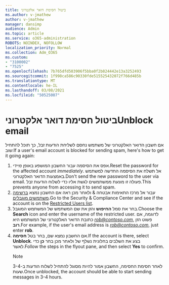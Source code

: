 ```yaml
---
title: ביטול חסימת דואר אלקטרוני
ms.author: v-jmathew
author: v-jmathew
manager: dansimp
audience: Admin
ms.topic: article
ms.service: o365-administration
ROBOTS: NOINDEX, NOFOLLOW
localization_priority: Normal
ms.collection: Adm_O365
ms.custom:
- "3100002"
- "7525"
ms.openlocfilehash: 7b765dfd503906f5bba0f2b824442e13a3252493
ms.sourcegitcommit: 1f998ca586c90330fde515525432072f766d485b
ms.translationtype: MT
ms.contentlocale: he-IL
ms.lasthandoff: 03/08/2021
ms.locfileid: "50525007"
---
```

# <a name="unblock-email"></a><span data-ttu-id="1595f-102">ביטול חסימת דואר אלקטרוני</span><span class="sxs-lookup"><span data-stu-id="1595f-102">Unblock email</span></span>

<span data-ttu-id="1595f-103">אם חשבון הדואר האלקטרוני של משתמש נחסם לשליחת הודעות זבל, כך תוכל להתחיל שוב:</span><span class="sxs-lookup"><span data-stu-id="1595f-103">If a user's email account is blocked for sending spam, here's how to get it going again:</span></span>

1. <span data-ttu-id="1595f-104">אפס את הסיסמה עבור החשבון המושפע באופן *מיידי*.</span><span class="sxs-lookup"><span data-stu-id="1595f-104">Reset the password for the affected account *immediately*.</span></span> <span data-ttu-id="1595f-105">אל תשלח את הסיסמה החדשה למשתמש באמצעות הדואר האלקטרוני.</span><span class="sxs-lookup"><span data-stu-id="1595f-105">Don't send the new password to the user via email.</span></span> <span data-ttu-id="1595f-106">פעולה זו מונעת ממשתמשים לגשת אליו כדי לשלוח הודעות זבל.</span><span class="sxs-lookup"><span data-stu-id="1595f-106">This prevents anyone from accessing it to send spam.</span></span>
2. <span data-ttu-id="1595f-107">עבור אל מרכז התאימות אבטחה & ולאחר מכן ראה אם החשבון נמצא [ברשימה משתמשים מוגבלים](https://protection.office.com/#/restrictedusers).</span><span class="sxs-lookup"><span data-stu-id="1595f-107">Go to the Security & Compliance Center and see if the account is on the [Restricted Users list](https://protection.office.com/#/restrictedusers).</span></span>
3. <span data-ttu-id="1595f-108">בחר את סמל **החיפוש** והזן את שם המשתמש של המשתמש המוגבל.</span><span class="sxs-lookup"><span data-stu-id="1595f-108">Choose the **Search** icon and enter the username of the restricted user.</span></span> <span data-ttu-id="1595f-109">לדוגמה, אם כתובת הדואר האלקטרוני של המשתמש היא *rob@contoso.com*, פשוט הזן **רוב**.</span><span class="sxs-lookup"><span data-stu-id="1595f-109">For example, if the user's email address is *rob@contoso.com*, just enter **rob**.</span></span>
4. <span data-ttu-id="1595f-110">אם החשבון נמצא שם, בחר בטל **חסימה**.</span><span class="sxs-lookup"><span data-stu-id="1595f-110">If the account is there, select **Unblock**.</span></span> <span data-ttu-id="1595f-111">בצע את השלבים בחלונית נשלף של ולאחר מכן בחר **כן** כדי לאשר.</span><span class="sxs-lookup"><span data-stu-id="1595f-111">Follow the steps in the flyout pane, and then select **Yes** to confirm.</span></span>  
    > [!NOTE]
    > <span data-ttu-id="1595f-112">לאחר חסימת החסימה, החשבון אמור להיות מסוגל להתחיל לשלוח הודעות ב-3-4 שעות.</span><span class="sxs-lookup"><span data-stu-id="1595f-112">Once unblocked, the account should be able to start sending messages in 3-4 hours.</span></span>
